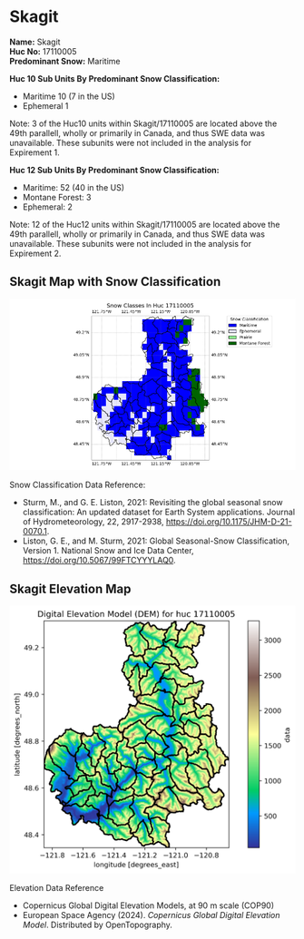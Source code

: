 # Skagit


**Name:**             Skagit <br>
**Huc No:**           17110005 <br> 
**Predominant Snow:** Maritime <br>

**Huc 10 Sub Units By Predominant Snow Classification:**
- Maritime   10 (7 in the US)
- Ephemeral 1

Note: 3 of the Huc10 units within Skagit/17110005 are located above the 49th parallell, wholly or primarily in Canada, and thus SWE data was unavailable.  These subunits were not included in the analysis for Expirement 1. 

**Huc 12 Sub Units By Predominant Snow Classification:**
- Maritime: 52 (40 in the US)
- Montane Forest: 3
- Ephemeral: 2

Note: 12 of the Huc12 units within Skagit/17110005 are located above the 49th parallell, wholly or primarily in Canada, and thus SWE data was unavailable.  These subunits were not included in the analysis for Expirement 2. 


## Skagit Map with Snow Classification 

![Snow Classes Map](../basic_maps/Snow_classes_in_17110005.png)

Snow Classification Data Reference: 
- Sturm, M., and G. E. Liston, 2021: Revisiting the global seasonal snow classification: An updated dataset for Earth System applications.  Journal of Hydrometeorology, 22, 2917-2938, https://doi.org/10.1175/JHM-D-21-0070.1.
- Liston, G. E., and M. Sturm, 2021: Global Seasonal-Snow Classification, Version 1. National Snow and Ice Data Center, https://doi.org/10.5067/99FTCYYYLAQ0.

## Skagit Elevation Map 
![Elevation Map](../basic_maps/dem_huc17110005.png)

Elevation Data Reference 
- Copernicus Global Digital Elevation Models, at 90 m scale (COP90)
- European Space Agency (2024).  <i>Copernicus Global Digital Elevation Model</i>.  Distributed by OpenTopography. 


